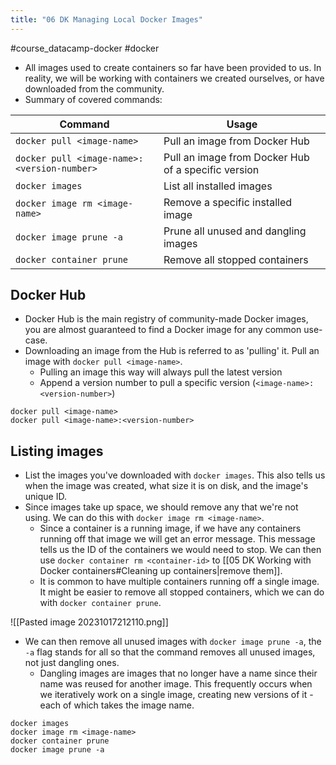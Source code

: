 ```yaml
---
title: "06 DK Managing Local Docker Images"
---
```

#course_datacamp-docker #docker 

- All images used to create containers so far have been provided to us. In reality, we will be working with containers we created ourselves, or have downloaded from the community.
- Summary of covered commands:

| Command                                     | Usage                                               |
| ------------------------------------------- | --------------------------------------------------- |
| `docker pull <image-name>`                  | Pull an image from Docker Hub                       |
| `docker pull <image-name>:<version-number>` | Pull an image from Docker Hub of a specific version |
| `docker images`                             | List all installed images                           |
| `docker image rm <image-name>`              | Remove a specific installed image                   |
| `docker image prune -a`                     | Prune all unused and dangling images                |
| `docker container prune`                                            | Remove all stopped containers                                                    |
## Docker Hub

- Docker Hub is the main registry of community-made Docker images, you are almost guaranteed to find a Docker image for any common use-case.
- Downloading an image from the Hub is referred to as 'pulling' it. Pull an image with `docker pull <image-name>`. 
    - Pulling an image this way will always pull the latest version
    - Append a version number to pull a specific version (`<image-name>:<version-number>`)

```shell
docker pull <image-name>
docker pull <image-name>:<version-number>
```
## Listing images

- List the images you've downloaded with `docker images`. This also tells us when the image was created, what size it is on disk, and the image's unique ID.
- Since images take up space, we should remove any that we're not using. We can do this with `docker image rm <image-name>`.
    - Since a container is a running image, if we have any containers running off that image we will get an error message. This message tells us the ID of the containers we would need to stop. We can then use `docker container rm <container-id>` to [[05 DK Working with Docker containers#Cleaning up containers|remove them]].
    - It is common to have multiple containers running off a single image. It might be easier to remove all stopped containers, which we can do with `docker container prune`.

![[Pasted image 20231017212110.png]]

- We can then remove all unused images with `docker image prune -a`, the `-a` flag stands for all so that the command removes all unused images, not just dangling ones.
    - Dangling images are images that no longer have a name since their name was reused for another image. This frequently occurs when we iteratively work on a single image, creating new versions of it - each of which takes the image name.

```shell
docker images
docker image rm <image-name>
docker container prune
docker image prune -a
```
